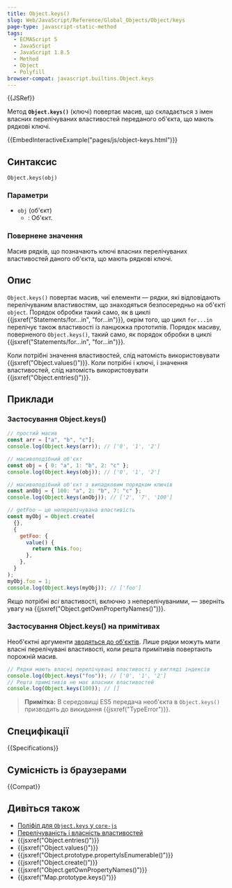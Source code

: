 ```yaml
---
title: Object.keys()
slug: Web/JavaScript/Reference/Global_Objects/Object/keys
page-type: javascript-static-method
tags:
  - ECMAScript 5
  - JavaScript
  - JavaScript 1.8.5
  - Method
  - Object
  - Polyfill
browser-compat: javascript.builtins.Object.keys
---
```


{{JSRef}}

Метод **`Object.keys()`** (ключі) повертає масив, що складається з імен власних перелічуваних властивостей переданого об'єкта, що мають рядкові ключі.

{{EmbedInteractiveExample("pages/js/object-keys.html")}}

## Синтаксис

```js-nolint
Object.keys(obj)
```

### Параметри

- `obj` (об'єкт)
  - : Об'єкт.

### Повернене значення

Масив рядків, що позначають ключі власних перелічуваних властивостей даного об'єкта, що мають рядкові ключі.

## Опис

`Object.keys()` повертає масив, чиї елементи — рядки, які відповідають перелічуваним властивостям, що знаходяться безпосередньо на об'єкті `object`. Порядок обробки такий само, як в циклі {{jsxref("Statements/for...in", "for...in")}}, окрім того, що цикл `for...in` перелічує також властивості із ланцюжка прототипів. Порядок масиву, поверненого `Object.keys()`, такий само, як порядок обробки в циклі {{jsxref("Statements/for...in", "for...in")}}.

Коли потрібні значення властивостей, слід натомість використовувати {{jsxref("Object.values()")}}. Коли потрібні і ключі, і значення властивостей, слід натомість використовувати {{jsxref("Object.entries()")}}.

## Приклади

### Застосування Object.keys()

```js
// простий масив
const arr = ["a", "b", "c"];
console.log(Object.keys(arr)); // ['0', '1', '2']

// масивоподібний об'єкт
const obj = { 0: "a", 1: "b", 2: "c" };
console.log(Object.keys(obj)); // ['0', '1', '2']

// масивоподібний об'єкт з випадковим порядком ключів
const anObj = { 100: "a", 2: "b", 7: "c" };
console.log(Object.keys(anObj)); // ['2', '7', '100']

// getFoo — це неперелічувана властивість
const myObj = Object.create(
  {},
  {
    getFoo: {
      value() {
        return this.foo;
      },
    },
  }
);
myObj.foo = 1;
console.log(Object.keys(myObj)); // ['foo']
```

Якщо потрібні _всі_ властивості, включно з неперелічуваними, — зверніть увагу на {{jsxref("Object.getOwnPropertyNames()")}}.

### Застосування Object.keys() на примітивах

Необ'єктні аргументи [зводяться до об'єктів](/uk/docs/Web/JavaScript/Reference/Global_Objects/Object#zvedennia-do-obiekta). Лише рядки можуть мати власні перелічувані властивості, коли решта примітивів повертають порожній масив.

```js
// Рядки мають власні перелічувані властивості у вигляді індексів
console.log(Object.keys("foo")); // ['0', '1', '2']
// Решта примітивів не має власних властивостей
console.log(Object.keys(100)); // []
```

> **Примітка:** В середовищі ES5 передача необ'єкта в `Object.keys()` призводить до викидання {{jsxref("TypeError")}}.

## Специфікації

{{Specifications}}

## Сумісність із браузерами

{{Compat}}

## Дивіться також

- [Поліфіл для `Object.keys` у `core-js`](https://github.com/zloirock/core-js#ecmascript-object)
- [Перелічуваність і власність властивостей](/uk/docs/Web/JavaScript/Enumerability_and_ownership_of_properties)
- {{jsxref("Object.entries()")}}
- {{jsxref("Object.values()")}}
- {{jsxref("Object.prototype.propertyIsEnumerable()")}}
- {{jsxref("Object.create()")}}
- {{jsxref("Object.getOwnPropertyNames()")}}
- {{jsxref("Map.prototype.keys()")}}
